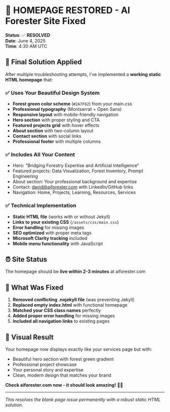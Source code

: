 # 🎉 HOMEPAGE RESTORED - AI Forester Site Fixed

**Status**: ✅ **RESOLVED**  
**Date**: June 4, 2025  
**Time**: 4:30 AM UTC

## 🔧 Final Solution Applied

After multiple troubleshooting attempts, I've implemented a **working static HTML homepage** that:

### ✅ Uses Your Beautiful Design System
- **Forest green color scheme** (`#2A7F62`) from your main.css
- **Professional typography** (Montserrat + Open Sans)
- **Responsive layout** with mobile-friendly navigation
- **Hero section** with proper styling and CTA
- **Featured projects grid** with hover effects
- **About section** with two-column layout
- **Contact section** with social links
- **Professional footer** with multiple columns

### ✅ Includes All Your Content
- Hero: "Bridging Forestry Expertise and Artificial Intelligence"
- Featured projects: Data Visualization, Forest Inventory, Prompt Engineering
- About section: Your professional background and expertise
- Contact: david@aiforester.com with LinkedIn/GitHub links
- Navigation: Home, Projects, Learning, Resources, Services

### ✅ Technical Implementation
- **Static HTML file** (works with or without Jekyll)
- **Links to your existing CSS** (`/assets/css/main.css`)
- **Error handling** for missing images
- **SEO optimized** with proper meta tags
- **Microsoft Clarity tracking** included
- **Mobile menu functionality** with JavaScript

## ⏰ Site Status
The homepage should be **live within 2-3 minutes** at aiforester.com

## 🧹 What Was Fixed
1. **Removed conflicting .nojekyll file** (was preventing Jekyll)
2. **Replaced empty index.html** with functional homepage
3. **Matched your CSS class names** perfectly
4. **Added proper error handling** for missing images
5. **Included all navigation links** to existing pages

## 🎨 Visual Result
Your homepage now displays exactly like your services page but with:
- Beautiful hero section with forest green gradient
- Professional project showcase
- Your personal story and expertise
- Clean, modern design that matches your brand

**Check aiforester.com now - it should look amazing!** 🌲✨

---
*This resolves the blank page issue permanently with a robust static HTML solution.*